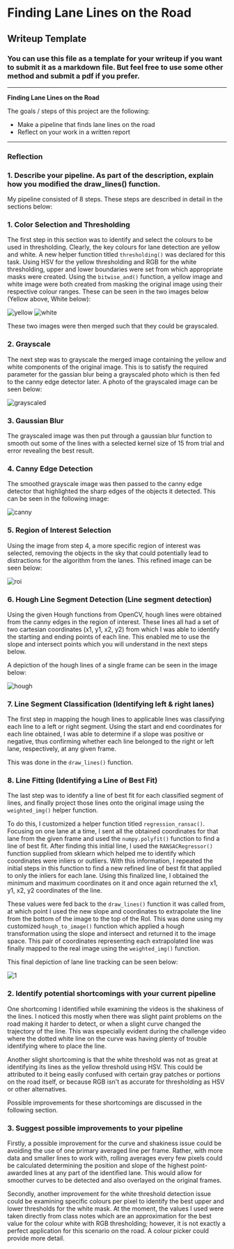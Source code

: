 # **Finding Lane Lines on the Road** 

## Writeup Template

### You can use this file as a template for your writeup if you want to submit it as a markdown file. But feel free to use some other method and submit a pdf if you prefer.

---

**Finding Lane Lines on the Road**

The goals / steps of this project are the following:
* Make a pipeline that finds lane lines on the road
* Reflect on your work in a written report


[//]: # (Image References)

[image1]: ./examples/grayscale.jpg "Grayscale"

---

### Reflection

### 1. Describe your pipeline. As part of the description, explain how you modified the draw_lines() function.

My pipeline consisted of 8 steps. These steps are described in detail in the sections below:

  ### 1. Color Selection and Thresholding
  The first step in this section was to identify and select the colours to be used in thresholding. Clearly, the key colours for lane detection are yellow and white. A new helper function titled ```thresholding()``` was declared for this task. Using HSV for the yellow thresholding and RGB for the white thresholding, upper and lower boundaries were set from which appropriate masks were created. Using the ```bitwise_and()``` function, a yellow image and white image were both created from masking the original image using their respective colour ranges. These can be seen in the two images below (Yellow above, White below):
  
  ![yellow](https://user-images.githubusercontent.com/64507102/149540184-f38bab8e-31cd-400a-9ed8-99bf9d778f2f.png)
  ![white](https://user-images.githubusercontent.com/64507102/149540200-e0bdf82c-7db5-4a99-bc35-d95c16f37d72.png)
  
  These two images were then merged such that they could be grayscaled.

  ### 2. Grayscale
  The next step was to grayscale the merged image containing the yellow and white components of the original image. This is to satisfy the required parameter for the gassian blur being a grayscaled photo which is then fed to the canny edge detector later. A photo of the grayscaled image can be seen below:
  
  ![grayscaled](https://user-images.githubusercontent.com/64507102/149541103-f489c0b9-fd8c-4835-ab1c-b01190c065e7.png)
  
  ### 3. Gaussian Blur
  The grayscaled image was then put through a gaussian blur function to smooth out some of the lines with a selected kernel size of 15 from trial and error revealing the best result.
  
  ### 4. Canny Edge Detection
  The smoothed grayscale image was then passed to the canny edge detector that highlighted the sharp edges of the objects it detected. This can be seen in the following image:
  
  ![canny](https://user-images.githubusercontent.com/64507102/149541647-cbcf073c-d124-4ebc-8a1a-08970fce2d64.png)
  
  ### 5. Region of Interest Selection
  Using the image from step 4, a more specific region of interest was selected, removing the objects in the sky that could potentially lead to distractions for the algorithm from the lanes. This refined image can be seen below:
  
  ![roi](https://user-images.githubusercontent.com/64507102/149541786-415a4193-3418-4318-b949-a7b3f5c5d55d.png)

  ### 6. Hough Line Segment Detection (Line segment detection)
  Using the given Hough functions from OpenCV, hough lines were obtained from the canny edges in the region of interest. These lines all had a set of two cartesian coordinates (x1, y1, x2, y2) from which I was able to identify the starting and ending points of each line. This enabled me to use the slope and intersect points which you will understand in the next steps below.
  
  A depiction of the hough lines of a single frame can be seen in the image below:
  
  ![hough](https://user-images.githubusercontent.com/64507102/149543037-97440cb7-8cc7-4482-ab8e-ff2dedc9501a.png)

  ### 7. Line Segment Classification (Identifying left & right lanes)
  The first step in mapping the hough lines to applicable lines was classifying each line to a left or right segment. Using the start and end coordinates for each line obtained, I was able to determine if a slope was positive or negative, thus confirming whether each line belonged to the right or left lane, respectively, at any given frame.

   This was done in the ```draw_lines()``` function.

  ### 8. Line Fitting (Identifying a Line of Best Fit)
  The last step was to identify a line of best fit for each classified segment of lines, and finally project those lines onto the original image using the ```weighted_img()``` helper function.

  To do this, I customized a helper function titled ```regression_ransac()```. Focusing on one lane at a time, I sent all the obtained coordinates for that lane from the given frame and used the ```numpy.polyfit()``` function to find a line of best fit. After finding this initial line, I used the ```RANSACRegressor()``` function supplied from sklearn which helped me to identify which coordinates were inliers or outliers. With this information, I repeated the initial steps in this function to find a new refined line of best fit that applied to only the inliers for each lane. Using this finalized line, I obtained the minimum and maximum coordinates on it and once again returned the x1, y1, x2, y2 coordinates of the line.

  These values were fed back to the ```draw_lines()``` function it was called from, at which point I used the new slope and coordinates to extrapolate the line from the bottom of the image to the top of the RoI. This was done using my customized ```hough_to_image()``` function which applied a hough transformation using the slope and intersect and returned it to the image space. This pair of coordinates representing each extrapolated line was finally mapped to the real image using the ```weighted_img()``` function.

  This final depiction of lane line tracking can be seen below:
  
  ![1](https://user-images.githubusercontent.com/64507102/149543507-6527679c-7ad2-46e1-9daf-e3da68ce18cb.png)

### 2. Identify potential shortcomings with your current pipeline

One shortcoming I identified while examining the videos is the shakiness of the lines. I noticed this mostly when there was slight paint problems on the road making it harder to detect, or when a slight curve changed the trajectory of the line. This was especially evident during the challenge video where the dotted white line on the curve was having plenty of trouble identifying where to place the line.

Another slight shortcoming is that the white threshold was not as great at identifying its lines as the yellow threshold using HSV. This could be attributed to it being easily confused with certain gray patches or portions on the road itself, or because RGB isn't as accurate for thresholding as HSV or other alternatives.

Possible improvements for these shortcomings are discussed in the following section.

### 3. Suggest possible improvements to your pipeline

Firstly, a possible improvement for the curve and shakiness issue could be avoiding the use of one primary averaged line per frame. Rather, with more data and smaller lines to work with, rolling averages every few pixels could be calculated determining the position and slope of the highest point-awarded lines at any part of the identified lane. This would allow for smoother curves to be detected and also overlayed on the original frames.

Secondly, another improvement for the white threshold detection issue could be examining specific colours per pixel to identify the best upper and lower thresholds for the white mask. At the moment, the values I used were taken directly from class notes which are an approximation for the best value for the colour white with RGB thresholding; however, it is not exactly a perfect application for this scenario on the road. A colour picker could provide more detail.
